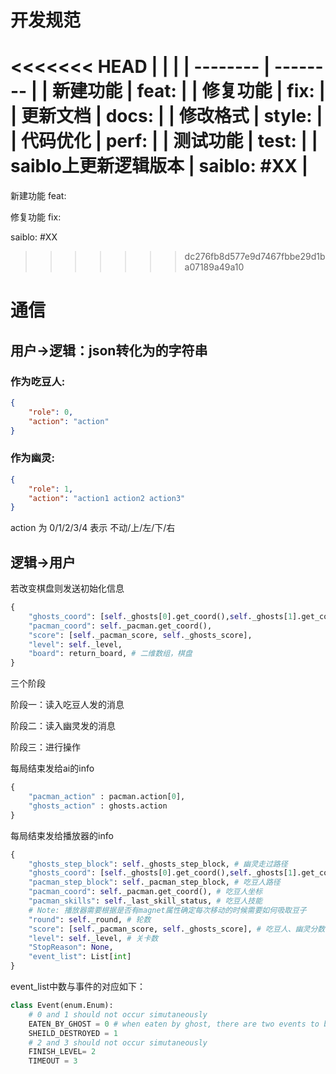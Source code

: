 # 开发规范
<<<<<<< HEAD
| | |
| -------- | -------- |
| 新建功能 | feat: |
| 修复功能 | fix: |
| 更新文档 | docs: |
| 修改格式 | style: |
| 代码优化 | perf: |
| 测试功能 | test: |
| saiblo上更新逻辑版本 | saiblo: #XX |
=======
新建功能 feat:

修复功能 fix:

saiblo: #XX
>>>>>>> dc276fb8d577e9d7467fbbe29d1ba07189a49a10

# 通信
## 用户->逻辑：json转化为的字符串

### 作为吃豆人: 
```json
{
    "role": 0,
    "action": "action"
}
```

### 作为幽灵: 
```json
{
    "role": 1,
    "action": "action1 action2 action3"
}
```
action 为 0/1/2/3/4 表示 不动/上/左/下/右

## 逻辑->用户

若改变棋盘则发送初始化信息
```py
{
    "ghosts_coord": [self._ghosts[0].get_coord(),self._ghosts[1].get_coord(),self._ghosts[2].get_coord()],
    "pacman_coord": self._pacman.get_coord(),
    "score": [self._pacman_score, self._ghosts_score],
    "level": self._level,
    "board": return_board, # 二维数组，棋盘 
}
```

三个阶段

阶段一：读入吃豆人发的消息

阶段二：读入幽灵发的消息

阶段三：进行操作

每局结束发给ai的info
```py
{
    "pacman_action" : pacman.action[0],
    "ghosts_action" : ghosts.action
}
```

每局结束发给播放器的info
```py
{
    "ghosts_step_block": self._ghosts_step_block, # 幽灵走过路径
    "ghosts_coord": [self._ghosts[0].get_coord(),self._ghosts[1].get_coord(),self._ghosts[2].get_coord()], # 幽灵坐标
    "pacman_step_block": self._pacman_step_block, # 吃豆人路径
    "pacman_coord": self._pacman.get_coord(), # 吃豆人坐标
    "pacman_skills": self._last_skill_status, # 吃豆人技能
    # Note: 播放器需要根据是否有magnet属性确定每次移动的时候需要如何吸取豆子
    "round": self._round, # 轮数
    "score": [self._pacman_score, self._ghosts_score], # 吃豆人、幽灵分数
    "level": self._level, # 关卡数
    "StopReason": None,
    "event_list": List[int]
}
```
event_list中数与事件的对应如下：
```py
class Event(enum.Enum):
    # 0 and 1 should not occur simutaneously
    EATEN_BY_GHOST = 0 # when eaten by ghost, there are two events to be rendered. first, there should be a animation of pacman being caught by ghost. then, the game should pause for a while, and display a respawning animaiton after receiving next coord infomation.
    SHEILD_DESTROYED = 1 
    # 2 and 3 should not occur simutaneously
    FINISH_LEVEL= 2
    TIMEOUT = 3
```